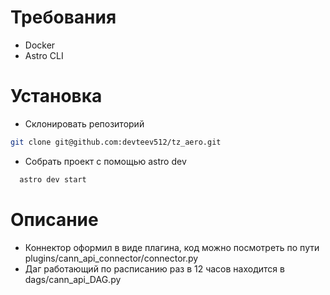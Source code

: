 Требования
========
- Docker
- Astro CLI

Установка
================
- Склонировать репозиторий
```sh
git clone git@github.com:devteev512/tz_aero.git
```
- Собрать проект с помощью astro dev
```sh
  astro dev start
```

Описание
===========================
- Коннектор оформил в виде плагина, код можно посмотреть по пути plugins/cann_api_connector/connector.py
- Даг работающий по расписанию раз в 12 часов находится в dags/cann_api_DAG.py

